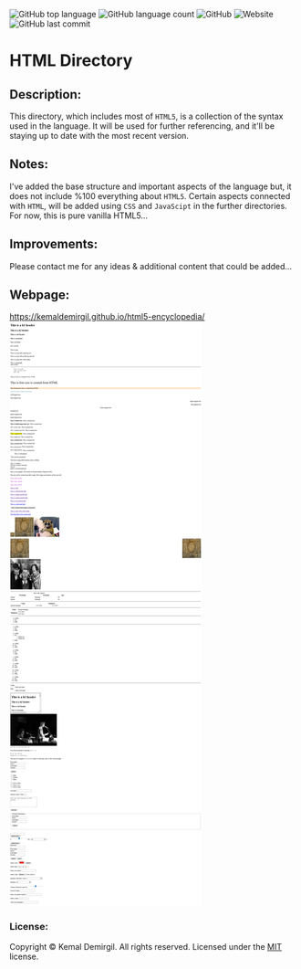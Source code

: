 ![GitHub top language](https://img.shields.io/github/languages/top/kemaldemirgil/html5-encyclopedia?color=red&label=HTML&logo=html)
![GitHub language count](https://img.shields.io/github/languages/count/kemaldemirgil/html5-encyclopedia?color=red&label=Language%20count%3A&logo=html)
![GitHub](https://img.shields.io/github/license/kemaldemirgil/html5-encyclopedia?color=green)
![Website](https://img.shields.io/website?down_color=red&down_message=offline&up_color=green&up_message=online&url=https%3A%2F%2Fkemaldemirgil.github.io%2Fhtml5-encyclopedia%2F)
![GitHub last commit](https://img.shields.io/github/last-commit/kemaldemirgil/html5-encyclopedia?color=blue&logo=git&logoColor=blue)


  

# HTML Directory

## Description:
This directory, which includes most of `HTML5`, is a collection of the syntax used in the language. It will be used for further referencing, and it'll be staying up to date with the most recent version.

## Notes:
I've added the base structure and important aspects of the language but, it does not include %100 everything about `HTML5`.
Certain aspects connected with `HTML`, will be added using `CSS` and `JavaScipt` in the further directories.
For now, this is pure vanilla HTML5...

## Improvements:
Please contact me for any ideas & additional content that could be added...

## Webpage:
https://kemaldemirgil.github.io/html5-encyclopedia/
![`html-directory`](img/ssdirectory.png)

### License:

Copyright © Kemal Demirgil. All rights reserved.
Licensed under the [MIT](https://github.com/kemaldemirgil/html5-encyclopedia/blob/main/LICENSE) license.
